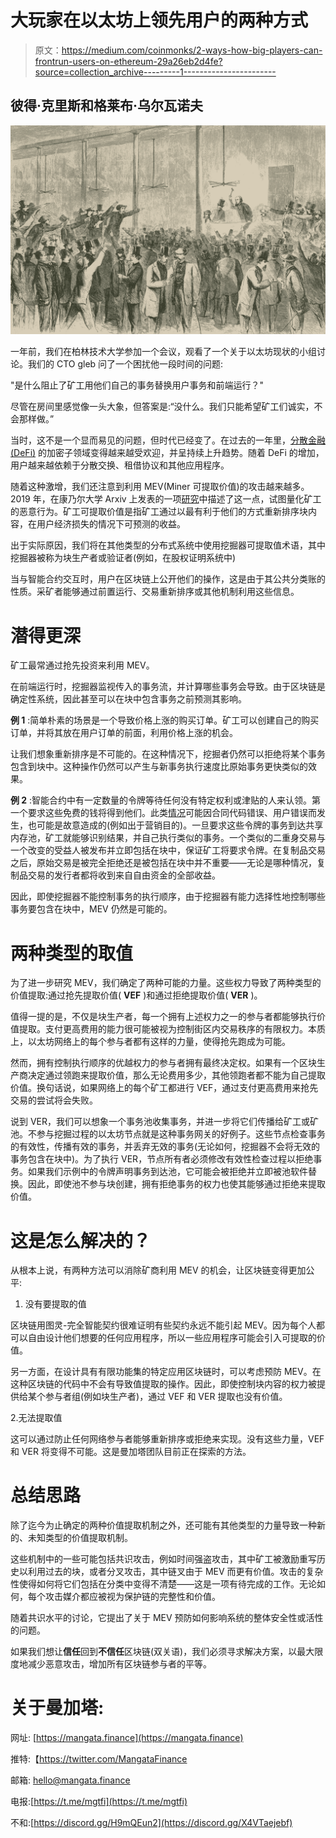 # 大玩家在以太坊上领先用户的两种方式

> 原文：<https://medium.com/coinmonks/2-ways-how-big-players-can-frontrun-users-on-ethereum-29a26eb2d4fe?source=collection_archive---------1----------------------->

## 彼得·克里斯和格莱布·乌尔瓦诺夫

![](img/38e3c2fd077ec1a0f09388af94132759.png)

一年前，我们在柏林技术大学参加一个会议，观看了一个关于以太坊现状的小组讨论。我们的 CTO gleb 问了一个困扰他一段时间的问题:

"是什么阻止了矿工用他们自己的事务替换用户事务和前端运行？"

尽管在房间里感觉像一头大象，但答案是:“没什么。我们只能希望矿工们诚实，不会那样做。”

当时，这不是一个显而易见的问题，但时代已经变了。在过去的一年里，[分散金融(DeFi)](https://blog.coincodecap.com/the-ultimate-guide-to-defi-decentralized-finance) 的加密子领域变得越来越受欢迎，并呈持续上升趋势。随着 DeFi 的增加，用户越来越依赖于分散交换、租借协议和其他应用程序。

随着这种激增，我们还注意到利用 MEV(Miner 可提取价值)的攻击越来越多。2019 年，在康乃尔大学 Arxiv 上发表的一项[研究](https://arxiv.org/abs/1904.05234)中描述了这一点，试图量化矿工的恶意行为。矿工可提取价值是指矿工通过以最有利于他们的方式重新排序块内容，在用户经济损失的情况下可预测的收益。

出于实际原因，我们将在其他类型的分布式系统中使用挖掘器可提取值术语，其中挖掘器被称为块生产者或验证者(例如，在股权证明系统中)

当与智能合约交互时，用户在区块链上公开他们的操作，这是由于其公共分类账的性质。采矿者能够通过前置运行、交易重新排序或其他机制利用这些信息。

# **潜得更深**

矿工最常通过抢先投资来利用 MEV。

在前端运行时，挖掘器监视传入的事务流，并计算哪些事务会导致。由于区块链是确定性系统，因此甚至可以在块中包含事务之前预测其影响。

**例 1** :简单朴素的场景是一个导致价格上涨的购买订单。矿工可以创建自己的购买订单，并将其放在用户订单的前面，利用价格上涨的机会。

让我们想象重新排序是不可能的。在这种情况下，挖掘者仍然可以拒绝将某个事务包含到块中。这种操作仍然可以产生与新事务执行速度比原始事务更快类似的效果。

**例 2** :智能合约中有一定数量的令牌等待任何没有特定权利或津贴的人来认领。第一个要求这些免费的钱将得到他们。此类[情况](/@danrobinson/ethereum-is-a-dark-forest-ecc5f0505dff)可能因合同代码错误、用户错误而发生，也可能是故意造成的(例如出于营销目的)。一旦要求这些令牌的事务到达共享内存池，矿工就能够识别结果，并自己执行类似的事务。一个类似的二重身交易与一个改变的受益人被发布并立即包括在块中，保证矿工将要求令牌。在复制品交易之后，原始交易是被完全拒绝还是被包括在块中并不重要——无论是哪种情况，复制品交易的发行者都将收到来自自由资金的全部收益。

因此，即使挖掘器不能控制事务的执行顺序，由于挖掘器有能力选择性地控制哪些事务要包含在块中，MEV 仍然是可能的。

# **两种类型的取值**

为了进一步研究 MEV，我们确定了两种可能的力量。这些权力导致了两种类型的价值提取:通过抢先提取价值( **VEF** )和通过拒绝提取价值( **VER** )。

值得一提的是，不仅是块生产者，每一个拥有上述权力之一的参与者都能够执行价值提取。支付更高费用的能力很可能被视为控制街区内交易秩序的有限权力。本质上，以太坊网络上的每个参与者都有这样的力量，使得抢先跑成为可能。

然而，拥有控制执行顺序的优越权力的参与者拥有最终决定权。如果有一个区块生产商决定通过领跑来提取价值，那么无论费用多少，其他领跑者都不能为自己提取价值。换句话说，如果网络上的每个矿工都进行 VEF，通过支付更高费用来抢先交易的尝试将会失败。

说到 VER，我们可以想象一个事务池收集事务，并进一步将它们传播给矿工或矿池。不参与挖掘过程的以太坊节点就是这种事务网关的好例子。这些节点检查事务的有效性，传播有效的事务，并丢弃无效的事务(无论如何，挖掘器不会将无效的事务包含在块中)。为了执行 VER，节点所有者必须修改有效性检查过程以拒绝事务。如果我们示例中的令牌声明事务到达池，它可能会被拒绝并立即被池软件替换。因此，即使池不参与块创建，拥有拒绝事务的权力也使其能够通过拒绝来提取价值。

# **这是怎么解决的？**

从根本上说，有两种方法可以消除矿商利用 MEV 的机会，让区块链变得更加公平:

1.  没有要提取的值

区块链用图灵-完全智能契约很难证明有些契约永远不能引起 MEV。因为每个人都可以自由设计他们想要的任何应用程序，所以一些应用程序可能会引入可提取的价值。

另一方面，在设计具有有限功能集的特定应用区块链时，可以考虑预防 MEV。在这种区块链的代码中不会有导致值提取的操作。因此，即使控制块内容的权力被提供给某个参与者组(例如块生产者)，通过 VEF 和 VER 提取也没有价值。

2.无法提取值

这可以通过防止任何网络参与者能够重新排序或拒绝来实现。没有这些力量，VEF 和 VER 将变得不可能。这是曼加塔团队目前正在探索的方法。

# **总结思路**

除了迄今为止确定的两种价值提取机制之外，还可能有其他类型的力量导致一种新的、未知类型的价值提取机制。

这些机制中的一些可能包括共识攻击，例如时间强盗攻击，其中矿工被激励重写历史以利用过去的块，或者分叉攻击，其中链叉由于 MEV 而更有价值。攻击的复杂性使得如何将它们包括在分类中变得不清楚——这是一项有待完成的工作。无论如何，每个攻击媒介都应被视为保护链的完整性和价值。

随着共识水平的讨论，它提出了关于 MEV 预防如何影响系统的整体安全性或活性的问题。

如果我们想让**信任**回到**不信任**区块链(双关语)，我们必须寻求解决方案，以最大限度地减少恶意攻击，增加所有区块链参与者的平等。

# **关于曼加塔:**

网址: [https://mangata.finance](https://mangata.finance)

推特:【https://twitter.com/MangataFinance 

邮箱: [hello@mangata.finance](http://hello@mangata.finance)

电报:[https://t.me/mgtfi](https://t.me/mgtfi)

不和:[https://discord.gg/H9mQEun2](https://discord.gg/X4VTaejebf)